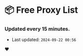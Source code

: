 # :package: Free Proxy List
### Updated every 15 minutes.

- Last updated: `2024-09-22 00:56`

:heart:
